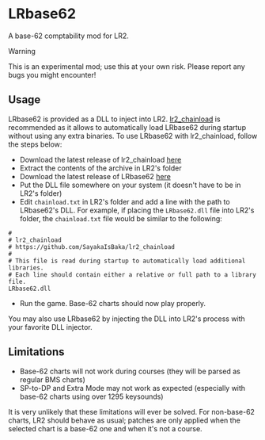 # LRbase62

A base-62 comptability mod for LR2.
> [!WARNING]
> This is an experimental mod; use this at your own risk. Please report any bugs you might encounter!

## Usage

LRbase62 is provided as a DLL to inject into LR2. [lr2_chainload](https://github.com/SayakaIsBaka/lr2_chainload) is recommended as it allows to automatically load LRbase62 during startup without using any extra binaries.
To use LRbase62 with lr2_chainload, follow the steps below:
- Download the latest release of lr2_chainload [here](https://github.com/SayakaIsBaka/lr2_chainload/releases)
- Extract the contents of the archive in LR2's folder
- Download the latest release of LRbase62 [here](https://github.com/SayakaIsBaka/LRbase62/releases)
- Put the DLL file somewhere on your system (it doesn't have to be in LR2's folder)
- Edit `chainload.txt` in LR2's folder and add a line with the path to LRbase62's DLL. For example, if placing the `LRbase62.dll` file into LR2's folder, the `chainload.txt` file would be similar to the following:
```
#
# lr2_chainload
# https://github.com/SayakaIsBaka/lr2_chainload
#
# This file is read during startup to automatically load additional libraries.
# Each line should contain either a relative or full path to a library file.
LRbase62.dll
```
- Run the game. Base-62 charts should now play properly.

You may also use LRbase62 by injecting the DLL into LR2's process with your favorite DLL injector.

## Limitations

- Base-62 charts will not work during courses (they will be parsed as regular BMS charts)
- SP-to-DP and Extra Mode may not work as expected (especially with base-62 charts using over 1295 keysounds)

It is very unlikely that these limitations will ever be solved. For non-base-62 charts, LR2 should behave as usual; patches are only applied when the selected chart is a base-62 one and when it's not a course.